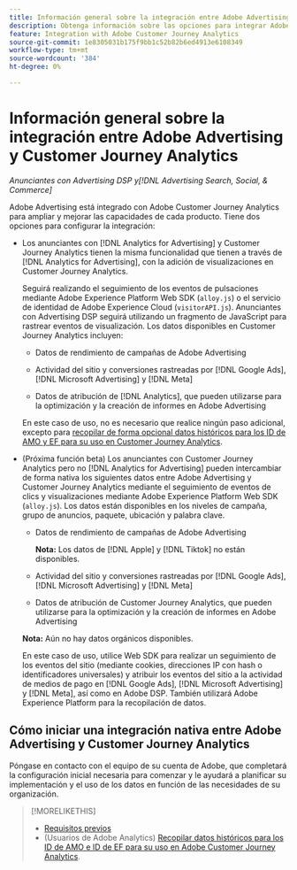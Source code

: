 ```yaml
---
title: Información general sobre la integración entre Adobe Advertising y Adobe Customer Journey Analytics
description: Obtenga información sobre las opciones para integrar Adobe Advertising con Adobe Customer Journey Analytics.
feature: Integration with Adobe Customer Journey Analytics
source-git-commit: 1e8305031b175f9bb1c52b82b6ed4913e6108349
workflow-type: tm+mt
source-wordcount: '384'
ht-degree: 0%

---
```


# Información general sobre la integración entre Adobe Advertising y Customer Journey Analytics

<!-- title? If I change, change refs throughout -->

*Anunciantes con Advertising DSP y[!DNL Advertising Search, Social, & Commerce]*

Adobe Advertising está integrado con Adobe Customer Journey Analytics para ampliar y mejorar las capacidades de cada producto. Tiene dos opciones para configurar la integración:

* Los anunciantes con [!DNL Analytics for Advertising] y Customer Journey Analytics tienen la misma funcionalidad que tienen a través de [!DNL Analytics for Advertising], con la adición de visualizaciones en Customer Journey Analytics.

  Seguirá realizando el seguimiento de los eventos de pulsaciones mediante Adobe Experience Platform Web SDK (`alloy.js`) o el servicio de identidad de Adobe Experience Cloud (`visitorAPI.js`). Anunciantes con Advertising DSP seguirá utilizando un fragmento de JavaScript para rastrear eventos de visualización. Los datos disponibles en Customer Journey Analytics incluyen:

   * Datos de rendimiento de campañas de Adobe Advertising

   * Actividad del sitio y conversiones rastreadas por [!DNL Google Ads], [!DNL Microsoft Advertising] y [!DNL Meta]

   * Datos de atribución de [!DNL Analytics], que pueden utilizarse para la optimización y la creación de informes en Adobe Advertising

  En este caso de uso, no es necesario que realice ningún paso adicional, excepto para [recopilar de forma opcional datos históricos para los ID de AMO y EF para su uso en Customer Journey Analytics](/help/integrations/analytics/rvars-to-evars.md).

* (Próxima función beta) Los anunciantes con Customer Journey Analytics pero no [!DNL Analytics for Advertising] pueden intercambiar de forma nativa los siguientes datos entre Adobe Advertising y Customer Journey Analytics mediante el seguimiento de eventos de clics y visualizaciones mediante Adobe Experience Platform Web SDK (`alloy.js`). Los datos están disponibles en los niveles de campaña, grupo de anuncios, paquete, ubicación y palabra clave.

   * Datos de rendimiento de campañas de Adobe Advertising

     **Nota:** Los datos de [!DNL Apple] y [!DNL Tiktok] no están disponibles.

   * Actividad del sitio y conversiones rastreadas por [!DNL Google Ads], [!DNL Microsoft Advertising] y [!DNL Meta]

   * Datos de atribución de Customer Journey Analytics, que pueden utilizarse para la optimización y la creación de informes en Adobe Advertising

  **Nota:** Aún no hay datos orgánicos disponibles.<!-- Does that belong somewhere up above? -->

  En este caso de uso, utilice Web SDK para realizar un seguimiento de los eventos del sitio (mediante cookies, direcciones IP con hash o identificadores universales) y atribuir los eventos del sitio a la actividad de medios de pago en [!DNL Google Ads], [!DNL Microsoft Advertising] y [!DNL Meta], así como en Adobe DSP. También utilizará Adobe Experience Platform para la recopilación de datos.

## Cómo iniciar una integración nativa entre Adobe Advertising y Customer Journey Analytics

Póngase en contacto con el equipo de su cuenta de Adobe, que completará la configuración inicial necesaria para comenzar y le ayudará a planificar su implementación y el uso de los datos en función de las necesidades de su organización.

>[!MORELIKETHIS]
>
>* [Requisitos previos](prerequisites.md)
>* (Usuarios de Adobe Analytics) [Recopilar datos históricos para los ID de AMO e ID de EF para su uso en Adobe Customer Journey Analytics](/help/integrations/analytics/rvars-to-evars.md).

